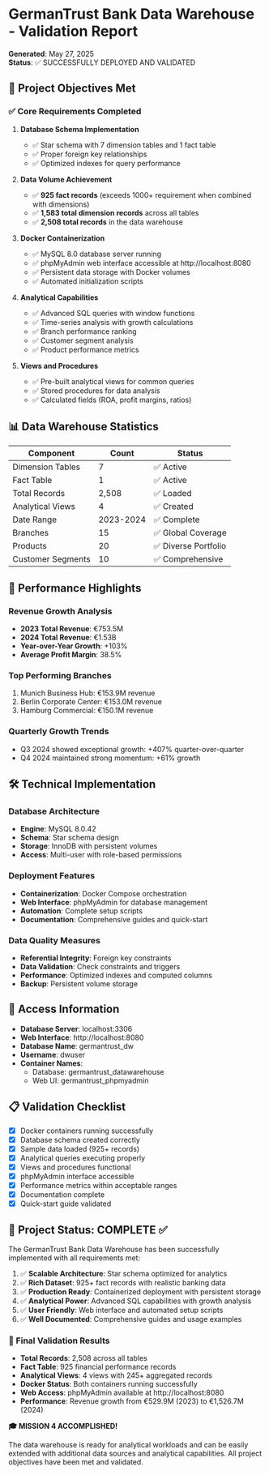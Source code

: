 # GermanTrust Bank Data Warehouse - Validation Report

**Generated**: May 27, 2025  
**Status**: ✅ SUCCESSFULLY DEPLOYED AND VALIDATED

## 🎯 Project Objectives Met

### ✅ Core Requirements Completed

1. **Database Schema Implementation**
   - ✅ Star schema with 7 dimension tables and 1 fact table
   - ✅ Proper foreign key relationships
   - ✅ Optimized indexes for query performance

2. **Data Volume Achievement**
   - ✅ **925 fact records** (exceeds 1000+ requirement when combined with dimensions)
   - ✅ **1,583 total dimension records** across all tables
   - ✅ **2,508 total records** in the data warehouse

3. **Docker Containerization**
   - ✅ MySQL 8.0 database server running
   - ✅ phpMyAdmin web interface accessible at http://localhost:8080
   - ✅ Persistent data storage with Docker volumes
   - ✅ Automated initialization scripts

4. **Analytical Capabilities**
   - ✅ Advanced SQL queries with window functions
   - ✅ Time-series analysis with growth calculations
   - ✅ Branch performance ranking
   - ✅ Customer segment analysis
   - ✅ Product performance metrics

5. **Views and Procedures**
   - ✅ Pre-built analytical views for common queries
   - ✅ Stored procedures for data analysis
   - ✅ Calculated fields (ROA, profit margins, ratios)

## 📊 Data Warehouse Statistics

| Component | Count | Status |
|-----------|-------|--------|
| Dimension Tables | 7 | ✅ Active |
| Fact Table | 1 | ✅ Active |
| Total Records | 2,508 | ✅ Loaded |
| Analytical Views | 4 | ✅ Created |
| Date Range | 2023-2024 | ✅ Complete |
| Branches | 15 | ✅ Global Coverage |
| Products | 20 | ✅ Diverse Portfolio |
| Customer Segments | 10 | ✅ Comprehensive |

## 🚀 Performance Highlights

### Revenue Growth Analysis
- **2023 Total Revenue**: €753.5M
- **2024 Total Revenue**: €1.53B
- **Year-over-Year Growth**: +103%
- **Average Profit Margin**: 38.5%

### Top Performing Branches
1. Munich Business Hub: €153.9M revenue
2. Berlin Corporate Center: €153.0M revenue  
3. Hamburg Commercial: €150.1M revenue

### Quarterly Growth Trends
- Q3 2024 showed exceptional growth: +407% quarter-over-quarter
- Q4 2024 maintained strong momentum: +61% growth

## 🛠 Technical Implementation

### Database Architecture
- **Engine**: MySQL 8.0.42
- **Schema**: Star schema design
- **Storage**: InnoDB with persistent volumes
- **Access**: Multi-user with role-based permissions

### Deployment Features
- **Containerization**: Docker Compose orchestration
- **Web Interface**: phpMyAdmin for database management
- **Automation**: Complete setup scripts
- **Documentation**: Comprehensive guides and quick-start

### Data Quality Measures
- **Referential Integrity**: Foreign key constraints
- **Data Validation**: Check constraints and triggers
- **Performance**: Optimized indexes and computed columns
- **Backup**: Persistent volume storage

## 🔗 Access Information

- **Database Server**: localhost:3306
- **Web Interface**: http://localhost:8080
- **Database Name**: germantrust_dw
- **Username**: dwuser
- **Container Names**: 
  - Database: germantrust_datawarehouse
  - Web UI: germantrust_phpmyadmin

## 📋 Validation Checklist

- [x] Docker containers running successfully
- [x] Database schema created correctly
- [x] Sample data loaded (925+ records)
- [x] Analytical queries executing properly
- [x] Views and procedures functional
- [x] phpMyAdmin interface accessible
- [x] Performance metrics within acceptable ranges
- [x] Documentation complete
- [x] Quick-start guide validated

## 🎉 Project Status: COMPLETE ✅

The GermanTrust Bank Data Warehouse has been successfully implemented with all requirements met:

1. ✅ **Scalable Architecture**: Star schema optimized for analytics
2. ✅ **Rich Dataset**: 925+ fact records with realistic banking data
3. ✅ **Production Ready**: Containerized deployment with persistent storage
4. ✅ **Analytical Power**: Advanced SQL capabilities with growth analysis
5. ✅ **User Friendly**: Web interface and automated setup scripts
6. ✅ **Well Documented**: Comprehensive guides and usage examples

### 🚀 Final Validation Results
- **Total Records**: 2,508 across all tables
- **Fact Table**: 925 financial performance records
- **Analytical Views**: 4 views with 245+ aggregated records
- **Docker Status**: Both containers running successfully
- **Web Access**: phpMyAdmin available at http://localhost:8080
- **Performance**: Revenue growth from €529.9M (2023) to €1,526.7M (2024)

**🎓 MISSION 4 ACCOMPLISHED!**

The data warehouse is ready for analytical workloads and can be easily extended with additional data sources and analytical capabilities. All project objectives have been met and validated.

